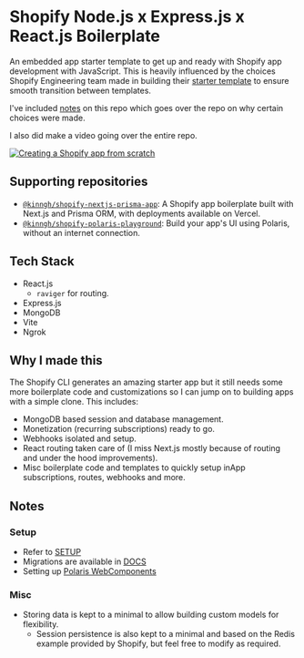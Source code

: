 # Shopify Node.js x Express.js x React.js Boilerplate

An embedded app starter template to get up and ready with Shopify app development with JavaScript. This is heavily influenced by the choices Shopify Engineering team made in building their [starter template](https://github.com/Shopify/shopify-app-template-node) to ensure smooth transition between templates.

I've included [notes](/docs/NOTES.md) on this repo which goes over the repo on why certain choices were made.

I also did make a video going over the entire repo.

[![Creating a Shopify app from scratch](https://img.youtube.com/vi/iV_3ENCraaM/0.jpg)](https://www.youtube.com/watch?v=iV_3ENCraaM)

## Supporting repositories

- [`@kinngh/shopify-nextjs-prisma-app`](https://github.com/kinngh/shopify-nextjs-prisma-app): A Shopify app boilerplate built with Next.js and Prisma ORM, with deployments available on Vercel.
- [`@kinngh/shopify-polaris-playground`](https://github.com/kinngh/shopify-polaris-playground): Build your app's UI using Polaris, without an internet connection.

## Tech Stack

- React.js
  - `raviger` for routing.
- Express.js
- MongoDB
- Vite
- Ngrok

## Why I made this

The Shopify CLI generates an amazing starter app but it still needs some more boilerplate code and customizations so I can jump on to building apps with a simple clone. This includes:

- MongoDB based session and database management.
- Monetization (recurring subscriptions) ready to go.
- Webhooks isolated and setup.
- React routing taken care of (I miss Next.js mostly because of routing and under the hood improvements).
- Misc boilerplate code and templates to quickly setup inApp subscriptions, routes, webhooks and more.

## Notes

### Setup

- Refer to [SETUP](/docs/SETUP.md)
- Migrations are available in [DOCS](/docs/migrations/)
- Setting up [Polaris WebComponents](/docs/POLARIS_WC.md)

### Misc

- Storing data is kept to a minimal to allow building custom models for flexibility.
  - Session persistence is also kept to a minimal and based on the Redis example provided by Shopify, but feel free to modify as required.
